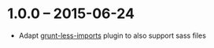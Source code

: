# 1.0.0 – 2015-06-24

- Adapt [grunt-less-imports](https://www.npmjs.com/package/grunt-less-imports) plugin to also support sass files
